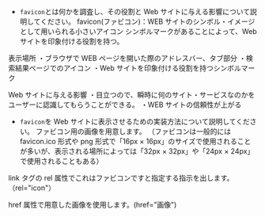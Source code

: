 - `favicon`とは何かを調査し、その役割と Web サイトに与える影響について説明してください。
  favicon(ファビコン)：WEB サイトのシンボル・イメージとして用いられる小さいアイコン
  シンボルマークがあることによって、Web サイトを印象付ける役割を持つ。

表示場所
・ブラウザで WEB ページを開いた際のアドレスバー、タブ部分
・検索結果ページでのアイコン
・Web サイトを印象付ける役割を持つシンボルマーク

Web サイトに与える影響
・目立つので、瞬時に何のサイト・サービスなのかをユーザーに認識してもらうことができる。
・WEB サイトの信頼性が上がる

- `favicon`を Web サイトに表示させるための実装方法について説明してください。
  ファビコン用の画像を用意します。
  （ファビコンは一般的には favicon.ico 形式や png 形式で「16px × 16px」のサイズで使用されることが多いが、表示される場所によっては「32px × 32px」や「24px × 24px」で使用されることもある）

link タグの rel 属性でこれはファビコンですと指定する指示を出します。（rel="icon"）

href 属性で用意した画像を使用します。(href="画像")

<link rel="icon" href="画像">
